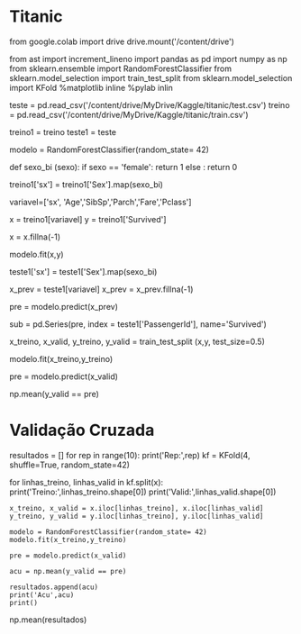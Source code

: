 # Titanic

from google.colab import drive
drive.mount('/content/drive')

from ast import increment_lineno
import pandas as pd
import numpy as np
from sklearn.ensemble import RandomForestClassifier
from sklearn.model_selection import train_test_split
from sklearn.model_selection import KFold
%matplotlib inline 
%pylab inlin

teste = pd.read_csv('/content/drive/MyDrive/Kaggle/titanic/test.csv')
treino = pd.read_csv('/content/drive/MyDrive/Kaggle/titanic/train.csv')

treino1 = treino
teste1 = teste

modelo = RandomForestClassifier(random_state= 42)

def sexo_bi (sexo):
  if sexo == 'female':
    return 1
  else :
    return 0

treino1['sx'] = treino1['Sex'].map(sexo_bi)

variavel=['sx', 'Age','SibSp','Parch','Fare','Pclass']

x = treino1[variavel]
y = treino1['Survived']

x = x.fillna(-1)

modelo.fit(x,y)

teste1['sx'] = teste1['Sex'].map(sexo_bi)

x_prev = teste1[variavel]
x_prev = x_prev.fillna(-1)

pre = modelo.predict(x_prev)

sub = pd.Series(pre, index = teste1['PassengerId'], name='Survived')

x_treino, x_valid, y_treino, y_valid = train_test_split (x,y, test_size=0.5)

modelo.fit(x_treino,y_treino)

pre = modelo.predict(x_valid)

np.mean(y_valid == pre)

# Validação Cruzada

resultados = []
for rep in range(10):
  print('Rep:',rep)
  kf = KFold(4, shuffle=True, random_state=42)

  for linhas_treino, linhas_valid in kf.split(x):
    print('Treino:',linhas_treino.shape[0])
    print('Valid:',linhas_valid.shape[0])

    x_treino, x_valid = x.iloc[linhas_treino], x.iloc[linhas_valid]
    y_treino, y_valid = y.iloc[linhas_treino], y.iloc[linhas_valid]

    modelo = RandomForestClassifier(random_state= 42)
    modelo.fit(x_treino,y_treino)

    pre = modelo.predict(x_valid) 

    acu = np.mean(y_valid == pre) 

    resultados.append(acu)
    print('Acu',acu)
    print()

np.mean(resultados)
